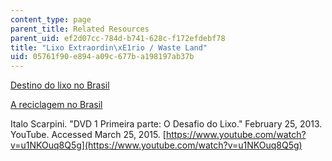 ```yaml
---
content_type: page
parent_title: Related Resources
parent_uid: ef2d07cc-784d-b741-628c-f172efdebf78
title: "Lixo Extraordin\xE1rio / Waste Land"
uid: 05761f90-e894-a09c-677b-a198197ab37b
---
```


[Destino do lixo no Brasil](https://www.infoescola.com/ecologia/destino-do-lixo-no-brasil/)

[A reciclagem no Brasil](https://epoca.globo.com/colunas-e-blogs/blog-do-planeta/noticia/2015/12/lixo-zero-uma-nova-era-da-reciclagem-no-brasil.html)

Italo Scarpini. "DVD 1 Primeira parte: O Desafio do Lixo." February 25, 2013. YouTube. Accessed March 25, 2015. [https://www.youtube.com/watch?v=u1NKOuq8Q5g](https://www.youtube.com/watch?v=u1NKOuq8Q5g)